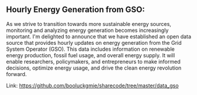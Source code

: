 ## Hourly Energy Generation from GSO:
As we strive to transition towards more sustainable energy sources, monitoring and analyzing energy generation becomes increasingly important. I'm delighted to announce that we have established an open data source that provides hourly updates on energy generation from the Grid System Operator (GSO). This data includes information on renewable energy production, fossil fuel usage, and overall energy supply. It will enable researchers, policymakers, and entrepreneurs to make informed decisions, optimize energy usage, and drive the clean energy revolution forward.

Link: https://github.com/booluckgmie/sharecode/tree/master/data_gso

